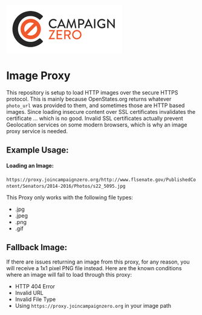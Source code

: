 ![Campaign Zero Logo](https://github.com/campaignzero/artwork/raw/master/logo/campaign-zero/web/306x128/campaign-zero.png "Campaign Zero Logo")

Image Proxy
===

This repository is setup to load HTTP images over the secure HTTPS protocol.  This is mainly because OpenStates.org returns whatever `photo_url` was provided to them, and sometimes those are HTTP based images.  Since loading insecure content over SSL certificates invalidates the certificate ... which is no good.  Invalid SSL certificates actually prevent Geolocation services on some modern browsers, which is why an image proxy service is needed.

Example Usage:
---

#### Loading an Image:

`https://proxy.joincampaignzero.org/http://www.flsenate.gov/PublishedContent/Senators/2014-2016/Photos/s22_5095.jpg`

This Proxy only works with the following file types:

* .jpg
* .jpeg
* .png
* .gif

Fallback Image:
---

If there are issues returning an image from this proxy, for any reason, you will receive a 1x1 pixel PNG file instead.  Here are the known conditions where an image will fail to load through this proxy:

* HTTP 404 Error
* Invalid URL
* Invalid File Type
* Using `https://proxy.joincampaignzero.org` in your image path
